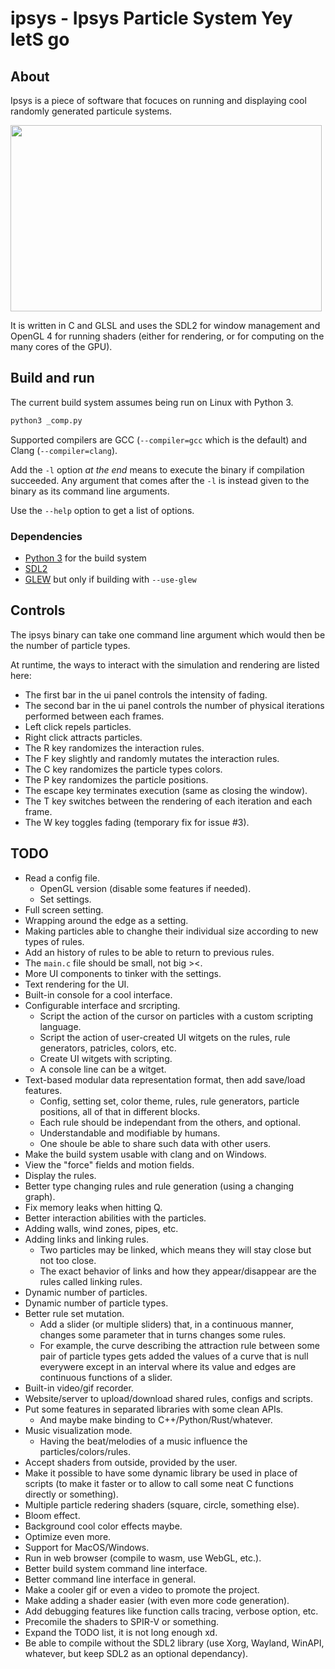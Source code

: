 
# ipsys - Ipsys Particle System Yey letS go

## About

Ipsys is a piece of software that focuces on running and displaying cool
randomly generated particule systems.

<img src="pics/001.gif" width="498" height="298" />

It is written in C and GLSL and uses the SDL2 for window management
and OpenGL 4 for running shaders (either for rendering, or for computing
on the many cores of the GPU).

## Build and run

The current build system assumes being run on Linux with Python 3.

```sh
python3 _comp.py
```

Supported compilers are GCC (`--compiler=gcc` which is the default) and Clang (`--compiler=clang`).

Add the `-l` option *at the end* means to execute the binary if compilation succeeded. Any argument that comes after the `-l` is instead given to the binary as its command line arguments.

Use the `--help` option to get a list of options.

### Dependencies

- [Python 3](https://www.python.org/) for the build system
- [SDL2](https://www.libsdl.org/)
- [GLEW](http://glew.sourceforge.net/) but only if building with `--use-glew`

## Controls

The ipsys binary can take one command line argument which would then be the number of particle types.

At runtime, the ways to interact with the simulation and rendering are listed here:

- The first bar in the ui panel controls the intensity of fading.
- The second bar in the ui panel controls the number of physical iterations performed between each frames.
- Left click repels particles.
- Right click attracts particles.
- The R key randomizes the interaction rules.
- The F key slightly and randomly mutates the interaction rules.
- The C key randomizes the particle types colors.
- The P key randomizes the particle positions.
- The escape key terminates execution (same as closing the window).
- The T key switches between the rendering of each iteration and each frame.
- The W key toggles fading (temporary fix for issue #3).

## TODO

- Read a config file.
  - OpenGL version (disable some features if needed).
  - Set settings.
- Full screen setting.
- Wrapping around the edge as a setting.
- Making particles able to changhe their individual size according to new types of rules.
- Add an history of rules to be able to return to previous rules.
- The `main.c` file should be small, not big ><.
- More UI components to tinker with the settings.
- Text rendering for the UI.
- Built-in console for a cool interface.
- Configurable interface and srcripting.
  - Script the action of the cursor on particles with a custom scripting language.
  - Script the action of user-created UI witgets on the rules, rule generators, patricles, colors, etc.
  - Create UI witgets with scripting.
  - A console line can be a witget.
- Text-based modular data representation format, then add save/load features.
  - Config, setting set, color theme, rules, rule generators, particle positions, all of that in different blocks.
  - Each rule should be independant from the others, and optional.
  - Understandable and modifiable by humans.
  - One shoule be able to share such data with other users.
- Make the build system usable with clang and on Windows.
- View the "force" fields and motion fields.
- Display the rules.
- Better type changing rules and rule generation (using a changing graph).
- Fix memory leaks when hitting Q.
- Better interaction abilities with the particles.
- Adding walls, wind zones, pipes, etc.
- Adding links and linking rules.
  - Two particles may be linked, which means they will stay close but not too close.
  - The exact behavior of links and how they appear/disappear are the rules called linking rules.
- Dynamic number of particles.
- Dynamic number of particle types.
- Better rule set mutation.
  - Add a slider (or multiple sliders) that, in a continuous manner, changes some parameter that in turns changes some rules.
  - For example, the curve describing the attraction rule between some pair of particle types gets added the values of a curve that is null everywere except in an interval where its value and edges are continuous functions of a slider.
- Built-in video/gif recorder.
- Website/server to upload/download shared rules, configs and scripts.
- Put some features in separated libraries with some clean APIs.
  - And maybe make binding to C++/Python/Rust/whatever.
- Music visualization mode.
  - Having the beat/melodies of a music influence the particles/colors/rules.
- Accept shaders from outside, provided by the user.
- Make it possible to have some dynamic library be used in place of scripts (to make it faster or to allow to call some neat C functions directly or something).
- Multiple particle redering shaders (square, circle, something else).
- Bloom effect.
- Background cool color effects maybe.
- Optimize even more.
- Support for MacOS/Windows.
- Run in web browser (compile to wasm, use WebGL, etc.).
- Better build system command line interface.
- Better command line interface in general.
- Make a cooler gif or even a video to promote the project.
- Make adding a shader easier (with even more code generation).
- Add debugging features like function calls tracing, verbose option, etc.
- Precomile the shaders to SPIR-V or something.
- Expand the TODO list, it is not long enough xd.
- Be able to compile without the SDL2 library (use Xorg, Wayland, WinAPI, whatever, but keep SDL2 as an optional dependancy).
